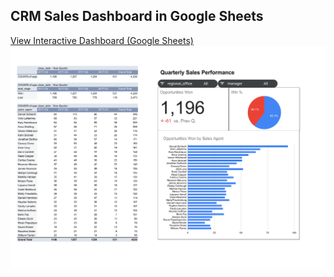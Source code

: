 ## CRM Sales Dashboard in Google Sheets
[View Interactive Dashboard (Google Sheets)](https://docs.google.com/spreadsheets/d/1mm9-AeGKytGY0cyV0dy3tRj60Z_JMQQBRwniKbHlYRQ/edit?usp=sharing/)
![CRM Sales Dashboard Preview](./CRM_Sales_Dashboard.png)
